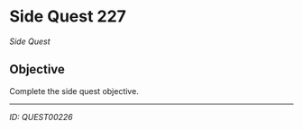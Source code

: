 # Side Quest 227

*Side Quest*

## Objective
Complete the side quest objective.

---
*ID: QUEST00226*